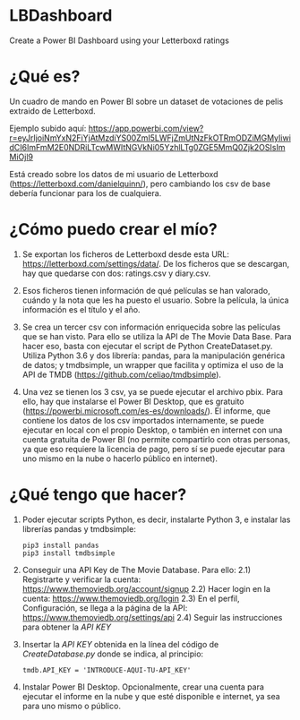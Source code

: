 # LBDashboard
Create a Power BI Dashboard using your Letterboxd ratings

# ¿Qué es?

Un cuadro de mando en Power BI sobre un dataset de votaciones de pelis extraido de Letterboxd. 

Ejemplo subido aquí: https://app.powerbi.com/view?r=eyJrIjoiNmYxN2FiYjAtMzdiYS00ZmI5LWFjZmUtNzFkOTRmODZiMGMyIiwidCI6ImFmM2E0NDRiLTcwMWItNGVkNi05YzhlLTg0ZGE5MmQ0Zjk2OSIsImMiOjl9

Está creado sobre los datos de mi usuario de Letterboxd (https://letterboxd.com/danielquinn/), pero cambiando los csv de base debería funcionar para los de cualquiera.

# ¿Cómo puedo crear el mío?

1) Se exportan los ficheros de Letterboxd desde esta URL: https://letterboxd.com/settings/data/. De los ficheros que se descargan, hay que quedarse con dos: ratings.csv y diary.csv.

2) Esos ficheros tienen información de qué películas se han valorado, cuándo y la nota que les ha puesto el usuario. Sobre la película, la única información es el título y el año.

3) Se crea un tercer csv con información enriquecida sobre las películas que se han visto. Para ello se utiliza la API de The Movie Data Base. Para hacer eso, basta con ejecutar el script de Python CreateDataset.py. Utiliza Python 3.6 y dos librería: pandas, para la manipulación genérica de datos; y tmdbsimple, un wrapper que facilita y optimiza el uso de la API de TMDB (https://github.com/celiao/tmdbsimple).

4) Una vez se tienen los 3 csv, ya se puede ejecutar el archivo pbix. Para ello, hay que instalarse el Power BI Desktop, que es gratuito (https://powerbi.microsoft.com/es-es/downloads/). El informe, que contiene los datos de los csv importados internamente, se puede ejecutar en local con el propio Desktop, o también en internet con una cuenta gratuita de Power BI (no permite compartirlo con otras personas, ya que eso requiere la licencia de pago, pero sí se puede ejecutar para uno mismo en la nube o hacerlo público en internet).

# ¿Qué tengo que hacer?

1) Poder ejecutar scripts Python, es decir, instalarte Python 3, e instalar las librerías pandas y tmdbsimple: 
    ```
    pip3 install pandas
    pip3 install tmdbsimple
    ```
    
2) Conseguir una API Key de The Movie Database. Para ello:
    2.1) Registrarte y verificar la cuenta: https://www.themoviedb.org/account/signup
    2.2) Hacer login en la cuenta: https://www.themoviedb.org/login
    2.3) En el perfil, Configuración, se llega a la página de la API: https://www.themoviedb.org/settings/api
    2.4) Seguir las instrucciones para obtener la *API KEY*

3) Insertar la *API KEY* obtenida en la línea del código de *CreateDatabase.py* donde se indica, al principio:
    ```
    tmdb.API_KEY = 'INTRODUCE-AQUI-TU-API_KEY'
    ```

4) Instalar Power BI Desktop. Opcionalmente, crear una cuenta para ejecutar el informe en la nube y que esté disponible e internet, ya sea para uno mismo o público.

